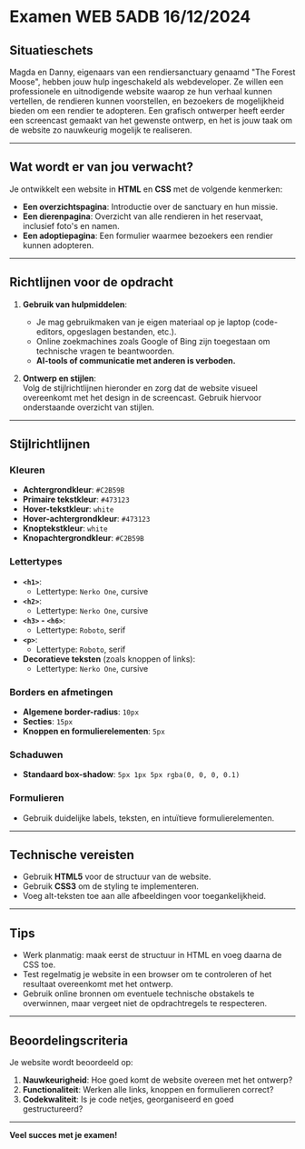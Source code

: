 # Examen WEB 5ADB 16/12/2024

## Situatieschets

Magda en Danny, eigenaars van een rendiersanctuary genaamd "The Forest Moose", hebben jouw hulp ingeschakeld als webdeveloper. Ze willen een professionele en uitnodigende website waarop ze hun verhaal kunnen vertellen, de rendieren kunnen voorstellen, en bezoekers de mogelijkheid bieden om een rendier te adopteren. Een grafisch ontwerper heeft eerder een screencast gemaakt van het gewenste ontwerp, en het is jouw taak om de website zo nauwkeurig mogelijk te realiseren.

---

## Wat wordt er van jou verwacht?

Je ontwikkelt een website in **HTML** en **CSS** met de volgende kenmerken:

- **Een overzichtspagina**: Introductie over de sanctuary en hun missie.
- **Een dierenpagina**: Overzicht van alle rendieren in het reservaat, inclusief foto's en namen.
- **Een adoptiepagina**: Een formulier waarmee bezoekers een rendier kunnen adopteren.

---

## Richtlijnen voor de opdracht

1. **Gebruik van hulpmiddelen**:
    - Je mag gebruikmaken van je eigen materiaal op je laptop (code-editors, opgeslagen bestanden, etc.).
    - Online zoekmachines zoals Google of Bing zijn toegestaan om technische vragen te beantwoorden.
    - **AI-tools of communicatie met anderen is verboden.**

2. **Ontwerp en stijlen**:  
   Volg de stijlrichtlijnen hieronder en zorg dat de website visueel overeenkomt met het design in de screencast. Gebruik hiervoor onderstaande overzicht van stijlen.

---

## Stijlrichtlijnen

### Kleuren

- **Achtergrondkleur**: `#C2B59B`
- **Primaire tekstkleur**: `#473123`
- **Hover-tekstkleur**: `white`
- **Hover-achtergrondkleur**: `#473123`
- **Knoptekstkleur**: `white`
- **Knopachtergrondkleur**: `#C2B59B`

### Lettertypes

- **`<h1>`**:
    - Lettertype: `Nerko One`, cursive
- **`<h2>`**:
    - Lettertype: `Nerko One`, cursive
- **`<h3>` - `<h6>`**:
    - Lettertype: `Roboto`, serif
- **`<p>`**:
    - Lettertype: `Roboto`, serif
- **Decoratieve teksten** (zoals knoppen of links):
    - Lettertype: `Nerko One`, cursive

### Borders en afmetingen

- **Algemene border-radius**: `10px`
- **Secties**: `15px`
- **Knoppen en formulierelementen**: `5px`

### Schaduwen

- **Standaard box-shadow**: `5px 1px 5px rgba(0, 0, 0, 0.1)`

### Formulieren

- Gebruik duidelijke labels, teksten, en intuïtieve formulierelementen.

---

## Technische vereisten

- Gebruik **HTML5** voor de structuur van de website.
- Gebruik **CSS3** om de styling te implementeren.
- Voeg alt-teksten toe aan alle afbeeldingen voor toegankelijkheid.

---

## Tips

- Werk planmatig: maak eerst de structuur in HTML en voeg daarna de CSS toe.
- Test regelmatig je website in een browser om te controleren of het resultaat overeenkomt met het ontwerp.
- Gebruik online bronnen om eventuele technische obstakels te overwinnen, maar vergeet niet de opdrachtregels te respecteren.

---

## Beoordelingscriteria

Je website wordt beoordeeld op:

1. **Nauwkeurigheid**: Hoe goed komt de website overeen met het ontwerp?
2. **Functionaliteit**: Werken alle links, knoppen en formulieren correct?
3. **Codekwaliteit**: Is je code netjes, georganiseerd en goed gestructureerd?

---

**Veel succes met je examen!**